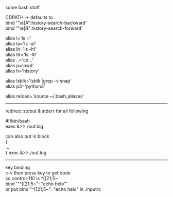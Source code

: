 some bash stuff

CDPATH -> defaults to .  
bind '"\e[A":history-search-backward'  
bind '"\e[B":history-search-forward'  
  
  
  
alias l='ls -l'  
alias la='ls -al'  
alias lh='ls -hl'  
alias ltr='ls -ltr'  
alias ..='cd ..'  
alias p='pwd'  
alias h='history'  
  

alias lsblk='lsblk |grep -v snap'  
alias p3='python3'  
  
alias reload='source ~/.bash_aliases'  


---------------
redirect stdout & stderr for all following  
 
#!/bin/bash  
exec &>> /out.log  
  
can also put in block  
{  
  ...  
} exec &>> /out.log  


--------------------  
key binding  
c-v then press key to get code  
so control-f10 is ^[[21;5~  
bind '"^[[21;5~": "echo helo"'  
or put bind "^[[21;5~": "echo helo" in .inputrc  



